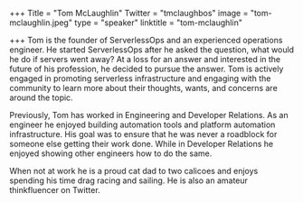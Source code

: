 +++
Title = "Tom McLaughlin"
Twitter = "tmclaughbos"
image = "tom-mclaughlin.jpeg"
type = "speaker"
linktitle = "tom-mclaughlin"

+++
Tom is the founder of ServerlessOps and an experienced operations engineer. He started ServerlessOps after he asked the question, what would he do if servers went away? At a loss for an answer and interested in the future of his profession, he decided to pursue the answer. Tom is actively engaged in promoting serverless infrastructure and engaging with the community to learn more about their thoughts, wants, and concerns are around the topic.

Previously, Tom has worked in Engineering and Developer Relations. As an engineer he enjoyed building automation tools and platform automation infrastructure. His goal was to ensure that he was never a roadblock for someone else getting their work done. While in Developer Relations he enjoyed showing other engineers how to do the same.

When not at work he is a proud cat dad to two calicoes and enjoys spending his time drag racing and sailing. He is also an amateur thinkfluencer on Twitter.
